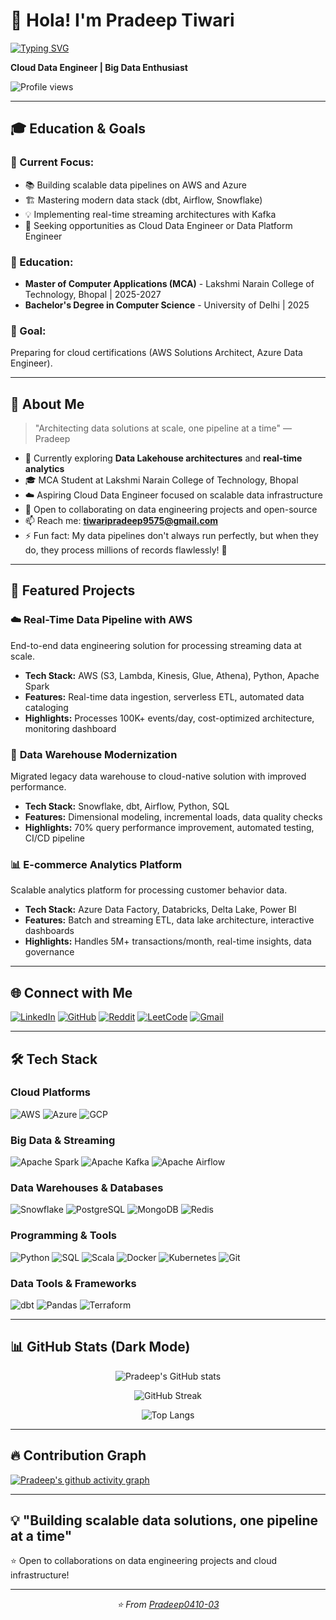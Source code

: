 # 👋 Hola! I'm Pradeep Tiwari

[![Typing SVG](https://readme-typing-svg.herokuapp.com?font=Fira+Code&pause=1000&color=2E9EF7&width=435&lines=Cloud+Data+Engineer;Big+Data+%7C+ETL+%7C+Data+Pipelines;AWS+%7C+Azure+%7C+Snowflake;Turning+Data+into+Insights)](https://git.io/typing-svg)

**Cloud Data Engineer | Big Data Enthusiast**

![Profile views](https://komarev.com/ghpvc/?username=Pradeep0410-03&color=blueviolet)

---

## 🎓 Education & Goals

### 🎯 Current Focus:
- 📚 Building scalable data pipelines on AWS and Azure
- 🏗️ Mastering modern data stack (dbt, Airflow, Snowflake)
- 💡 Implementing real-time streaming architectures with Kafka
- 🚀 Seeking opportunities as Cloud Data Engineer or Data Platform Engineer

### 📍 Education:
- **Master of Computer Applications (MCA)** - Lakshmi Narain College of Technology, Bhopal | 2025-2027
- **Bachelor's Degree in Computer Science** - University of Delhi | 2025

### 🎯 Goal: 
Preparing for cloud certifications (AWS Solutions Architect, Azure Data Engineer).

---

## 🌌 About Me

> "Architecting data solutions at scale, one pipeline at a time" — Pradeep

- 🔭 Currently exploring **Data Lakehouse architectures** and **real-time analytics**
- 🎓 MCA Student at Lakshmi Narain College of Technology, Bhopal
- ☁️ Aspiring Cloud Data Engineer focused on scalable data infrastructure
- 👯 Open to collaborating on data engineering projects and open-source
- 📫 Reach me: **tiwaripradeep9575@gmail.com**
- ⚡ Fun fact: My data pipelines don't always run perfectly, but when they do, they process millions of records flawlessly! 🚀

---

## 🚀 Featured Projects

### ☁️ **Real-Time Data Pipeline with AWS**
End-to-end data engineering solution for processing streaming data at scale.

- **Tech Stack:** AWS (S3, Lambda, Kinesis, Glue, Athena), Python, Apache Spark
- **Features:** Real-time data ingestion, serverless ETL, automated data cataloging
- **Highlights:** Processes 100K+ events/day, cost-optimized architecture, monitoring dashboard

### 🏢 **Data Warehouse Modernization**
Migrated legacy data warehouse to cloud-native solution with improved performance.

- **Tech Stack:** Snowflake, dbt, Airflow, Python, SQL
- **Features:** Dimensional modeling, incremental loads, data quality checks
- **Highlights:** 70% query performance improvement, automated testing, CI/CD pipeline

### 📊 **E-commerce Analytics Platform**
Scalable analytics platform for processing customer behavior data.

- **Tech Stack:** Azure Data Factory, Databricks, Delta Lake, Power BI
- **Features:** Batch and streaming ETL, data lake architecture, interactive dashboards
- **Highlights:** Handles 5M+ transactions/month, real-time insights, data governance

---

## 🌐 Connect with Me

[![LinkedIn](https://img.shields.io/badge/LinkedIn-0077B5?style=for-the-badge&logo=linkedin&logoColor=white)](https://www.linkedin.com/in/pradeep-tiwari-84a735230/)
[![GitHub](https://img.shields.io/badge/GitHub-100000?style=for-the-badge&logo=github&logoColor=white)](https://github.com/Pradeep0410-03)
[![Reddit](https://img.shields.io/badge/Reddit-FF4500?style=for-the-badge&logo=reddit&logoColor=white)](https://www.reddit.com/user/Potential_Pound2828/)
[![LeetCode](https://img.shields.io/badge/LeetCode-FFA116?style=for-the-badge&logo=leetcode&logoColor=white)](https://leetcode.com/u/53pflSCuz8/)
[![Gmail](https://img.shields.io/badge/Gmail-D14836?style=for-the-badge&logo=gmail&logoColor=white)](mailto:tiwaripradeep9575@gmail.com)

---

## 🛠️ Tech Stack

### Cloud Platforms
![AWS](https://img.shields.io/badge/AWS-232F3E?style=for-the-badge&logo=amazon-aws&logoColor=white)
![Azure](https://img.shields.io/badge/Azure-0078D4?style=for-the-badge&logo=microsoft-azure&logoColor=white)
![GCP](https://img.shields.io/badge/Google_Cloud-4285F4?style=for-the-badge&logo=google-cloud&logoColor=white)

### Big Data & Streaming
![Apache Spark](https://img.shields.io/badge/Apache_Spark-E25A1C?style=for-the-badge&logo=apache-spark&logoColor=white)
![Apache Kafka](https://img.shields.io/badge/Apache_Kafka-231F20?style=for-the-badge&logo=apache-kafka&logoColor=white)
![Apache Airflow](https://img.shields.io/badge/Airflow-017CEE?style=for-the-badge&logo=apache-airflow&logoColor=white)

### Data Warehouses & Databases
![Snowflake](https://img.shields.io/badge/Snowflake-29B5E8?style=for-the-badge&logo=snowflake&logoColor=white)
![PostgreSQL](https://img.shields.io/badge/PostgreSQL-316192?style=for-the-badge&logo=postgresql&logoColor=white)
![MongoDB](https://img.shields.io/badge/MongoDB-47A248?style=for-the-badge&logo=mongodb&logoColor=white)
![Redis](https://img.shields.io/badge/Redis-DC382D?style=for-the-badge&logo=redis&logoColor=white)

### Programming & Tools
![Python](https://img.shields.io/badge/Python-3776AB?style=for-the-badge&logo=python&logoColor=white)
![SQL](https://img.shields.io/badge/SQL-4479A1?style=for-the-badge&logo=mysql&logoColor=white)
![Scala](https://img.shields.io/badge/Scala-DC322F?style=for-the-badge&logo=scala&logoColor=white)
![Docker](https://img.shields.io/badge/Docker-2496ED?style=for-the-badge&logo=docker&logoColor=white)
![Kubernetes](https://img.shields.io/badge/Kubernetes-326CE5?style=for-the-badge&logo=kubernetes&logoColor=white)
![Git](https://img.shields.io/badge/Git-F05032?style=for-the-badge&logo=git&logoColor=white)

### Data Tools & Frameworks
![dbt](https://img.shields.io/badge/dbt-FF694B?style=for-the-badge&logo=dbt&logoColor=white)
![Pandas](https://img.shields.io/badge/Pandas-150458?style=for-the-badge&logo=pandas&logoColor=white)
![Terraform](https://img.shields.io/badge/Terraform-7B42BC?style=for-the-badge&logo=terraform&logoColor=white)

---

## 📊 GitHub Stats (Dark Mode)

<p align="center">
  <img src="https://github-readme-stats.vercel.app/api?username=Pradeep0410-03&show_icons=true&theme=tokyonight&hide_border=true" alt="Pradeep's GitHub stats" />
</p>

<p align="center">
  <img src="https://github-readme-streak-stats.herokuapp.com/?user=Pradeep0410-03&theme=tokyonight&hide_border=true" alt="GitHub Streak" />
</p>

<p align="center">
  <img src="https://github-readme-stats.vercel.app/api/top-langs/?username=Pradeep0410-03&layout=compact&theme=tokyonight&hide_border=true" alt="Top Langs" />
</p>

---

## 🔥 Contribution Graph

[![Pradeep's github activity graph](https://github-readme-activity-graph.vercel.app/graph?username=Pradeep0410-03&theme=tokyo-night&hide_border=true)](https://github.com/Pradeep0410-03)

---

## 💡 "Building scalable data solutions, one pipeline at a time"

⭐ Open to collaborations on data engineering projects and cloud infrastructure!

---

<p align="center">
  <i>⭐️ From <a href="https://github.com/Pradeep0410-03">Pradeep0410-03</a></i>
</p>

